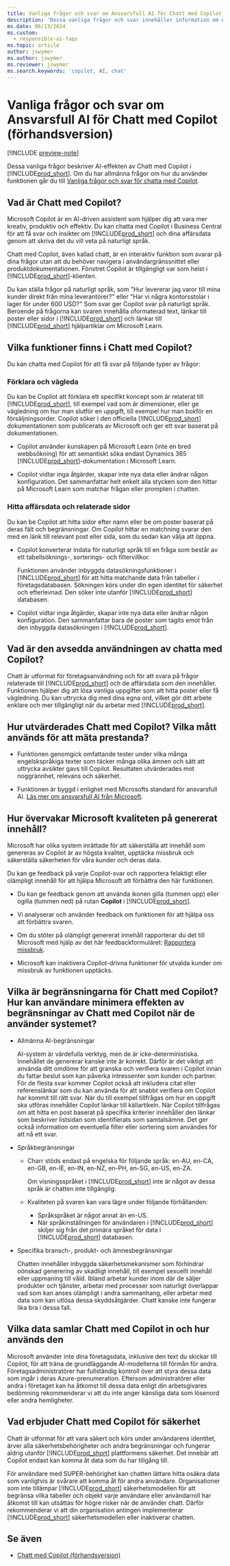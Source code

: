 ```yaml
---
title: Vanliga frågor och svar om Ansvarsfull AI för Chatt med Copilot (förhandsversion)
description: 'Dessa vanliga frågor och svar innehåller information om AI-tekniken som används för Chatt med Copilot i Business Central. Den innehåller också viktiga saker att tänka på och information om hur AI används, hur den har testats och utvärderats samt eventuella specifika begränsningar.'
ms.date: 06/13/2024
ms.custom:
  - responsible-ai-faqs
ms.topic: article
author: jswymer
ms.author: jswymer
ms.reviewer: jswymer
ms.search.keywords: 'copilot, AI, chat'
---
```

# <a name="responsible-ai-faq-for-chat-with-copilot-preview"></a>Vanliga frågor och svar om Ansvarsfull AI för Chatt med Copilot (förhandsversion)

[!INCLUDE [preview-note](~/../shared-content/shared/preview-includes/production-ready-preview-dynamics365.md)]

Dessa vanliga frågor beskriver AI-effekten av Chatt med Copilot i [!INCLUDE[prod_short](includes/prod_short.md)]. Om du har allmänna frågor om hur du använder funktionen går du till [Vanliga frågor och svar för chatta med Copilot](chat-with-copilot-faq.md).

## <a name="what-is-chat-with-copilot"></a>Vad är Chatt med Copilot?

Microsoft Copilot är en AI-driven assistent som hjälper dig att vara mer kreativ, produktiv och effektiv. Du kan chatta med Copilot i Business Central för att få svar och insikter om [!INCLUDE[prod_short](includes/prod_short.md)] och dina affärsdata genom att skriva det du vill veta på naturligt språk.

Chatt med Copilot, även kallad chatt, är en interaktiv funktion som svarar på dina frågor utan att du behöver navigera i användargränssnittet eller produktdokumentationen. Fönstret Copilot är tillgängligt var som helst i [!INCLUDE[prod_short](includes/prod_short.md)]-klienten.

Du kan ställa frågor på naturligt språk, som "Hur levererar jag varor till mina kunder direkt från mina leverantörer?" eller "Har vi några kontorsstolar i lager för under 600 USD?" Som svar ger Copilot svar på naturligt språk. Beroende på frågorna kan svaren innehålla oformaterad text, länkar till poster eller sidor i [!INCLUDE[prod_short](includes/prod_short.md)] och länkar till [!INCLUDE[prod_short](includes/prod_short.md)] hjälpartiklar om Microsoft Learn.

## <a name="what-are-capabilities-of-chat-with-copilot"></a>Vilka funktioner finns i Chatt med Copilot?

Du kan chatta med Copilot för att få svar på följande typer av frågor:

### <a name="explain-and-guide"></a>Förklara och vägleda

Du kan be Copilot att förklara ett specifikt koncept som är relaterat till [!INCLUDE[prod_short](includes/prod_short.md)], till exempel vad som är dimensioner, eller ge vägledning om hur man slutför en uppgift, till exempel hur man bokför en försäljningsorder. Copilot söker i den officiella [!INCLUDE[prod_short](includes/prod_short.md)] dokumentationen som publicerats av Microsoft och ger ett svar baserat på dokumentationen.

- Copilot använder kunskapen på Microsoft Learn (inte en bred webbsökning) för att semantiskt söka endast Dynamics 365 [!INCLUDE[prod_short](includes/prod_short.md)]-dokumentation i Microsoft Learn.

- Copilot vidtar inga åtgärder, skapar inte nya data eller ändrar någon konfiguration. Det sammanfattar helt enkelt alla stycken som den hittar på Microsoft Learn som matchar frågan eller prompten i chatten.

### <a name="find-business-data-and-related-pages"></a>Hitta affärsdata och relaterade sidor

Du kan be Copilot att hitta sidor efter namn eller be om poster baserat på deras fält och begränsningar. Om Copilot hittar en matchning svarar den med en länk till relevant post eller sida, som du sedan kan välja att öppna.

- Copilot konverterar indata för naturligt språk till en fråga som består av ett tabellsöknings-, sorterings- och filtervillkor.

  Funktionen använder inbyggda datasökningsfunktioner i [!INCLUDE[prod_short](includes/prod_short.md)] för att hitta matchande data från tabeller i företagsdatabasen. Sökningen körs under din egen identitet för säkerhet och efterlevnad. Den söker inte utanför [!INCLUDE[prod_short](includes/prod_short.md)] databasen.

- Copilot vidtar inga åtgärder, skapar inte nya data eller ändrar någon konfiguration. Den sammanfattar bara de poster som tagits emot från den inbyggda datasökningen i [!INCLUDE[prod_short](includes/prod_short.md)]. 

## <a name="what-is-the-intended-use-of-chat-with-copilot"></a>Vad är den avsedda användningen av chatta med Copilot?

Chatt är utformat för företagsanvändning och för att svara på frågor relaterade till [!INCLUDE[prod_short](includes/prod_short.md)] och de affärsdata som den innehåller. Funktionen hjälper dig att lösa vanliga uppgifter som att hitta poster eller få vägledning. Du kan uttrycka dig med dina egna ord, vilket gör ditt arbete enklare och mer tillgängligt när du arbetar med [!INCLUDE[prod_short](includes/prod_short.md)].

## <a name="how-was-chat-with-copilot-evaluated-what-metrics-are-used-to-measure-performance"></a>Hur utvärderades Chatt med Copilot? Vilka mått används för att mäta prestanda?

- Funktionen genomgick omfattande tester under vilka många engelskspråkiga texter som täcker många olika ämnen och sätt att uttrycka avsikter gavs till Copilot. Resultaten utvärderades mot noggrannhet, relevans och säkerhet.
  
- Funktionen är byggd i enlighet med Microsofts standard för ansvarsfull AI. [Läs mer om ansvarsfull AI från Microsoft](https://aka.ms/RAI).

## <a name="how-does-microsoft-monitor-the-quality-of-generated-content"></a>Hur övervakar Microsoft kvaliteten på genererat innehåll?

Microsoft har olika system inrättade för att säkerställa att innehåll som genereras av Copilot är av högsta kvalitet, upptäcka missbruk och säkerställa säkerheten för våra kunder och deras data.

Du kan ge feedback på varje Copilot-svar och rapportera felaktigt eller olämpligt innehåll för att hjälpa Microsoft att förbättra den här funktionen. 

- Du kan ge feedback genom att använda ikonen gilla (tummen upp) eller ogilla (tummen ned) på rutan **Copilot** i [!INCLUDE[prod_short](includes/prod_short.md)].
  
- Vi analyserar och använder feedback om funktionen för att hjälpa oss att förbättra svaren.
  
- Om du stöter på olämpligt genererat innehåll rapporterar du det till Microsoft med hjälp av det här feedbackformuläret: [Rapportera missbruk](https://go.microsoft.com/fwlink/?linkid=2249810).
  
- Microsoft kan inaktivera Copilot-drivna funktioner för utvalda kunder om missbruk av funktionen upptäcks.

## <a name="what-are-the-limitations-of-chat-with-copilot-how-can-users-minimize-the-impact-of-the-chat-with-copilot-limitations-when-using-the-system"></a>Vilka är begränsningarna för Chatt med Copilot? Hur kan användare minimera effekten av begränsningar av Chatt med Copilot när de använder systemet?

- Allmänna AI-begränsningar

  AI-system är värdefulla verktyg, men de är icke-deterministiska. Innehållet de genererar kanske inte är korrekt. Därför är det viktigt att använda ditt omdöme för att granska och verifiera svaren i Copilot innan du fattar beslut som kan påverka intressenter som kunder och partner. För de flesta svar kommer Copilot också att inkludera citat eller referenslänkar som du kan använda för att snabbt verifiera om Copilot har kommit till rätt svar. När du till exempel tillfrågas om hur en uppgift ska utföras innehåller Copilot länkar till källartikeln. När Copilot tillfrågas om att hitta en post baserat på specifika kriterier innehåller den länkar som beskriver listsidan som identifierats som samtalsämne. Det ger också information om eventuella filter eller sortering som användes för att nå ett svar.

- Språkbegränsningar

  - Charr stöds endast på engelska för följande språk: en-AU, en-CA, en-GB, en-IE, en-IN, en-NZ, en-PH, en-SG, en-US, en-ZA.

    Om visningsspråket i [!INCLUDE[prod_short](includes/prod_short.md)] inte är något av dessa språk är chatten inte tillgänglig.

  - Kvaliteten på svaren kan vara lägre under följande förhållanden:
    - Språkspråket är något annat än en-US.
    - När språkinställningen för användaren i [!INCLUDE[prod_short](includes/prod_short.md)] skiljer sig från det primära språket för data i [!INCLUDE[prod_short](includes/prod_short.md)] databasen.

- Specifika bransch-, produkt- och ämnesbegränsningar

   Chatten innehåller inbyggda säkerhetsmekanismer som förhindrar oönskad generering av skadligt innehåll, till exempel sexuellt innehåll eller uppmaning till våld. Ibland arbetar kunder inom där de säljer produkter och tjänster, arbetar med processer som naturligt överlappar vad som kan anses olämpligt i andra sammanhang, eller arbetar med data som kan utlösa dessa skyddsåtgärder. Chatt kanske inte fungerar lika bra i dessa fall.

<!--## What operational factors and settings allow for effective and responsible use of the feature?-->

## <a name="what-data-does-chat-with-copilot-collect-and-how-is-it-used"></a>Vilka data samlar Chatt med Copilot in och hur används den

Microsoft använder inte dina företagsdata, inklusive den text du skickar till Copilot, för att träna de grundläggande AI-modellerna till förmån för andra. Företagsadministratörer har fullständig kontroll över att styra dessa data som ingår i deras Azure-prenumeration. Eftersom administratörer eller andra i företaget kan ha åtkomst till dessa data enligt din arbetsgivares bedömning rekommenderar vi att du inte anger känsliga data som lösenord eller andra hemligheter.

## <a name="what-does-chat-with-copilot-offer-for-security"></a>Vad erbjuder Chatt med Copilot för säkerhet

Chatt är utformat för att vara säkert och körs under användarens identitet, ärver alla säkerhetsbehörigheter och andra begränsningar och fungerar aldrig utanför [!INCLUDE[prod_short](includes/prod_short.md)] plattformens säkerhet. Det innebär att Copilot endast kan komma åt data som du har tillgång till.

För användare med SUPER-behörighet kan chatten lättare hitta osäkra data som vanligtvis är svårare att komma åt för andra användare. Organisationer som inte tillämpar [!INCLUDE[prod_short](includes/prod_short.md)] säkerhetsmodellen för att begränsa vilka tabeller och objekt varje användare eller användarroll har åtkomst till kan utsättas för högre risker när de använder chatt. Därför rekommenderar vi att din organisation antingen implementerar [!INCLUDE[prod_short](includes/prod_short.md)] säkerhetsmodellen eller inaktiverar chatten.

## <a name="see-also"></a>Se även

- [Chatt med Copilot (förhandsversion)](chat-with-copilot.md)

